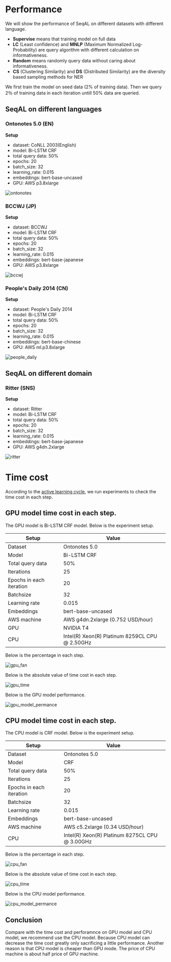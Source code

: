 # Performance

We will show the performance of SeqAL on different datasets with different language.

- **Supervise** means that training model on full data
- **LC** (Least confidence) and **MNLP** (Maximum Normalized Log-Probability) are query algorithm with different calculation on informativeness. 
- **Random** means randomly query data without caring about informativeness.
- **CS** (Clustering Similarity) and **DS** (Distributed Similarity) are the diversity based sampling methods for NER

We first train the model on seed data (2% of training data). Then we query 2％ of training data in each iteration untill 50% data are queried.

## SeqAL on different languages

### Ontonotes 5.0 (EN)

**Setup**

- dataset: CoNLL 2003(English)
- model: Bi-LSTM CRF
- total query data: 50%
- epochs: 20
- batch_size: 32
- learning_rate: 0.015
- embeddings: bert-base-uncased
- GPU: AWS p3.8xlarge


![ontonotes](images/f1_ontonotes.png)


### BCCWJ (JP)

**Setup**

- dataset: BCCWJ
- model: Bi-LSTM CRF
- total query data: 50%
- epochs: 20
- batch_size: 32
- learning_rate: 0.015
- embeddings: bert-base-japanese 
- GPU: AWS p3.8xlarge

![bccwj](images/f1_bccwj.jpg)



### People's Daily 2014 (CN)

**Setup**

- dataset: People's Daily 2014
- model: Bi-LSTM CRF
- total query data: 50%
- epochs: 20
- batch_size: 32
- learning_rate: 0.015
- embeddings: bert-base-chinese 
- GPU: AWS ml.p3.8xlarge

![people_daily](images/f1_people_daily.jpg)


## SeqAL on different domain


### Ritter (SNS)

**Setup**

- dataset: Ritter
- model: Bi-LSTM CRF
- total query data: 50%
- epochs: 20
- batch_size: 32
- learning_rate: 0.015
- embeddings: bert-base-japanese 
- GPU: AWS g4dn.2xlarge

![ritter](images/f1_ritter.jpg)

# Time cost

According to the [active learning cycle](./images/al_cycle.png), we run experiments to check the time cost in each step.

## GPU model time cost in each step.

The GPU model is Bi-LSTM CRF model. Below is the experiment setup.

| Setup                    | Value                                          |
| ------------------------ | ---------------------------------------------- |
| Dataset                  | Ontonotes 5.0                                  |
| Model                    | Bi-LSTM CRF                                    |
| Total query data         | 50%                                            |
| Iterations               | 25                                             |
| Epochs in each iteration | 20                                             |
| Batchsize                | 32                                             |
| Learning rate            | 0.015                                          |
| Embeddings               | bert-base-uncased                              |
| AWS machine                      |      AWS g4dn.2xlarge (0.752 USD/hour)                                 |
| GPU                      | NVIDIA T4                                      |
| CPU                      | Intel(R) Xeon(R) Platinum 8259CL CPU @ 2.50GHz |

Below is the percentage in each step.

![gpu_fan](./images/gpu_fan.png)

Below is the absolute value of time cost in each step.

![gpu_time](./images/gpu_time.png)

Below is the GPU model performance.

![gpu_model_permance](./images/gpu_model_permance.png)


## CPU model time cost in each step.

The CPU model is CRF model. Below is the experiment setup.

| Setup                    | Value                                          |
| ------------------------ | ---------------------------------------------- |
| Dataset                  | Ontonotes 5.0                                  |
| Model                    | CRF                                    |
| Total query data         | 50%                                            |
| Iterations               | 25                                             |
| Epochs in each iteration | 20                                             |
| Batchsize                | 32                                             |
| Learning rate            | 0.015                                          |
| Embeddings               | bert-base-uncased                              |
| AWS machine                      |      AWS c5.2xlarge (0.34 USD/hour)                                 |
| CPU                      | Intel(R) Xeon(R) Platinum 8275CL CPU @ 3.00GHz |

Below is the percentage in each step.

![cpu_fan](./images/cpu_fan.png)

Below is the absolute value of time cost in each step.

![cpu_time](./images/cpu_time.png)

Below is the CPU model performance.

![cpu_model_permance](./images/cpu_model_permance.png)


## Conclusion

Compare with the time cost and perforamnce on GPU model and CPU model, we recommend use the CPU model. Because CPU model can decrease the time cost greatly only sacrificing a little performance. Another reason is that CPU model is cheaper than GPU mode. The price of CPU machine is about half price of GPU machine.
